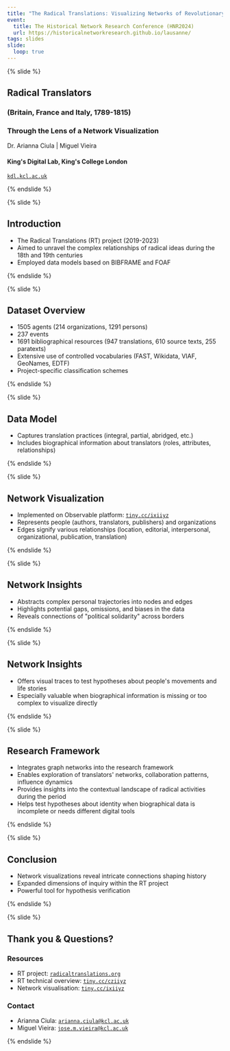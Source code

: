 ```yaml
---
title: "The Radical Translations: Visualizing Networks of Revolutionary Culture (1789-1815)"
event:
  title: The Historical Network Research Conference (HNR2024)
  url: https://historicalnetworkresearch.github.io/lausanne/
tags: slides
slide:
  loop: true
---
```


{% slide %}

## Radical Translators

### (Britain, France and Italy, 1789-1815)

### Through the Lens of a Network Visualization

Dr. Arianna Ciula | Miguel Vieira

#### King's Digital Lab, King's College London

[`kdl.kcl.ac.uk`](https://kdl.kcl.ac.uk)

{% endslide %}

{% slide %}

## Introduction

- The Radical Translations (RT) project (2019-2023)
- Aimed to unravel the complex relationships of radical ideas during the 18th and 19th centuries
- Employed data models based on BIBFRAME and FOAF

{% endslide %}

{% slide %}

## Dataset Overview

- 1505 agents (214 organizations, 1291 persons)
- 237 events
- 1691 bibliographical resources (947 translations, 610 source texts, 255 paratexts)
- Extensive use of controlled vocabularies (FAST, Wikidata, VIAF, GeoNames, EDTF)
- Project-specific classification schemes

{% endslide %}

{% slide %}

## Data Model

- Captures translation practices (integral, partial, abridged, etc.)
- Includes biographical information about translators (roles, attributes, relationships)

{% endslide %}

{% slide %}

## Network Visualization

- Implemented on Observable platform: [`tiny.cc/ixiiyz`](http://tiny.cc/ixiiyz)
- Represents people (authors, translators, publishers) and organizations
- Edges signify various relationships (location, editorial, interpersonal, organizational, publication, translation)

{% endslide %}

{% slide %}

## Network Insights

- Abstracts complex personal trajectories into nodes and edges
- Highlights potential gaps, omissions, and biases in the data
- Reveals connections of "political solidarity" across borders

{% endslide %}

{% slide %}

## Network Insights

- Offers visual traces to test hypotheses about people's movements and life stories
- Especially valuable when biographical information is missing or too complex to visualize directly

{% endslide %}

{% slide %}

## Research Framework

- Integrates graph networks into the research framework
- Enables exploration of translators' networks, collaboration patterns, influence dynamics
- Provides insights into the contextual landscape of radical activities during the period
- Helps test hypotheses about identity when biographical data is incomplete or needs different digital tools

{% endslide %}

{% slide %}

## Conclusion

- Network visualizations reveal intricate connections shaping history
- Expanded dimensions of inquiry within the RT project
- Powerful tool for hypothesis verification

{% endslide %}

{% slide %}

## Thank you & Questions?

### Resources

- RT project: [`radicaltranslations.org`](https://radicaltranslations.org)
- RT technical overview: [`tiny.cc/cziiyz`](http://tiny.cc/cziiyz)
- Network visualisation: [`tiny.cc/ixiiyz`](http://tiny.cc/ixiiyz)

### Contact

- Arianna Ciula: [`arianna.ciula@kcl.ac.uk`](mailto:arianna.ciula@kcl.ac.uk)
- Miguel Vieira: [`jose.m.vieira@kcl.ac.uk`](mailto:jose.m.vieira@kcl.ac.uk)

{% endslide %}
